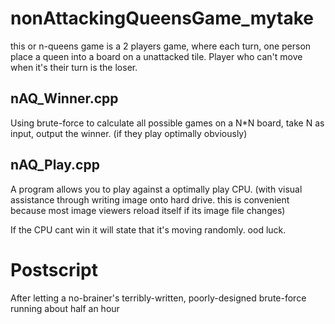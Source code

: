 # nonAttackingQueensGame_mytake
this or n-queens game is a 2 players game, where each turn, one person place a queen into a board on a unattacked tile. Player who can't move when it's their turn is the loser.

## nAQ_Winner.cpp
Using brute-force to calculate all possible games on a N\*N board, take N as input, output the winner. (if they play optimally obviously)

## nAQ_Play.cpp
A program allows you to play against a optimally play CPU. (with visual assistance through writing image onto hard drive. this is convenient because most image viewers reload itself if its image file changes)

If the CPU cant win it will state that it's moving randomly. ood luck.

# Postscript
After letting a no-brainer's terribly-written, poorly-designed brute-force running about half an hour
